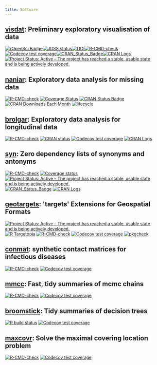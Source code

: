 ```yaml
---
title: Software
---
```


## [visdat](https://docs.ropensci.org/visdat/): Preliminary exploratory visualisation of data

<!-- badges: start -->
[![rOpenSci Badge](https://badges.ropensci.org/87_status.svg)](https://github.com/ropensci/software-review/issues/87)[![JOSS status](https://joss.theoj.org/papers/10.21105/joss.00355/status.svg)](https://joss.theoj.org/papers/10.21105/joss.00355)[![DOI](https://zenodo.org/badge/50553382.svg)](https://zenodo.org/badge/latestdoi/50553382)[![R-CMD-check](https://github.com/ropensci/visdat/actions/workflows/R-CMD-check.yaml/badge.svg)](https://github.com/ropensci/visdat/actions/workflows/R-CMD-check.yaml)[![Codecov test coverage](https://codecov.io/gh/ropensci/visdat/branch/master/graph/badge.svg)](https://app.codecov.io/gh/ropensci/visdat?branch=master)[![CRAN_Status_Badge](http://www.r-pkg.org/badges/version/visdat)](https://cran.r-project.org/package=visdat)[![CRAN Logs](http://cranlogs.r-pkg.org/badges/visdat)](https://CRAN.R-project.org/package=visdat)[![Project Status: Active – The project has reached a stable, usable state and is being actively developed.](http://www.repostatus.org/badges/latest/active.svg)](https://www.repostatus.org/)
<!-- badges: end -->

## [naniar](https://naniar.njtierney.com): Exploratory data analysis for missing data 
<!-- badges: start -->
[![R-CMD-check](https://github.com/njtierney/naniar/actions/workflows/R-CMD-check.yaml/badge.svg)](https://github.com/njtierney/naniar/actions/workflows/R-CMD-check.yaml)
[![Coverage Status](https://img.shields.io/codecov/c/github/njtierney/naniar/master.svg)](https://app.codecov.io/github/njtierney/naniar?branch=master)
[![CRAN Status Badge](https://www.r-pkg.org/badges/version/naniar)](https://cran.r-project.org/package=naniar)
[![CRAN Downloads Each Month](https://cranlogs.r-pkg.org/badges/naniar)](https://CRAN.R-project.org/package=naniar)
[![lifecycle](https://img.shields.io/badge/lifecycle-maturing-blue.svg)](https://lifecycle.r-lib.org/articles/stages.html)
<!-- badges: end -->


## [brolgar](https://brolgar.njtierney.com/): Exploratory data analysis for longitudinal data

[![R-CMD-check](https://github.com/njtierney/brolgar/actions/workflows/R-CMD-check.yaml/badge.svg)](https://github.com/njtierney/brolgar/actions/workflows/R-CMD-check.yaml)
[![CRAN status](https://www.r-pkg.org/badges/version/brolgar)](https://CRAN.R-project.org/package=brolgar)
[![Codecov test coverage](https://codecov.io/gh/njtierney/brolgar/branch/main/graph/badge.svg)](https://app.codecov.io/gh/njtierney/brolgar?branch=main)
[![CRAN Logs](http://cranlogs.r-pkg.org/badges/brolgar)](http://cran.rstudio.com/web/packages/brolgar/index.html)

## [syn](https://syn.njtierney.com): Zero dependency lists of synonyms and antonyms 
<!-- badges: start -->
[![R-CMD-check](https://github.com/njtierney/syn/actions/workflows/R-CMD-check.yaml/badge.svg)](https://github.com/njtierney/syn/actions/workflows/R-CMD-check.yaml)
[![Coverage status](https://codecov.io/gh/ropenscilabs/syn/branch/master/graph/badge.svg)](https://app.codecov.io/github/ropenscilabs/syn?branch=master)
[![Project Status: Active – The project has reached a stable, usable state and is being actively developed.](https://www.repostatus.org/badges/latest/active.svg)](https://www.repostatus.org/#active)
[![CRAN_Status_Badge](http://www.r-pkg.org/badges/version/syn)](https://cran.r-project.org/package=syn)
[![CRAN Logs](http://cranlogs.r-pkg.org/badges/syn)](https://CRAN.R-project.org/package=syn)
<!-- badges: end -->

## [geotargets](https://geotargets.njtierney.com): 'targets' Extensions for Geospatial Formats 

<!-- badges: start -->
[![Project Status: Active – The project has reached a stable, usable state and is being actively developed.](https://www.repostatus.org/badges/latest/active.svg)](https://www.repostatus.org/#active)
[![R Targetopia](https://img.shields.io/badge/R_Targetopia-member-blue?style=flat&labelColor=gray)](https://wlandau.github.io/targetopia/)
[![R-CMD-check](https://github.com/njtierney/geotargets/actions/workflows/R-CMD-check.yaml/badge.svg)](https://github.com/njtierney/geotargets/actions/workflows/R-CMD-check.yaml)
[![Codecov test coverage](https://codecov.io/gh/njtierney/geotargets/branch/master/graph/badge.svg)](https://app.codecov.io/gh/njtierney/geotargets?branch=master)
[![pkgcheck](https://github.com/njtierney/geotargets/workflows/pkgcheck/badge.svg)](https://github.com/njtierney/geotargets/actions?query=workflow%3Apkgcheck)
<!-- badges: end -->

## [conmat](https://idem-lab.github.io/conmat/dev/): synthetic contact matrices for infectious diseases

[![R-CMD-check](https://github.com/idem-lab/conmat/actions/workflows/R-CMD-check.yaml/badge.svg)](https://github.com/idem-lab/conmat/actions/workflows/R-CMD-check.yaml)
[![Codecov test coverage](https://codecov.io/gh/idem-lab/conmat/branch/master/graph/badge.svg)](https://codecov.io/gh/idem-lab/conmat?branch=master)

## [mmcc](https://mmcc.njtierney.com/): Fast, tidy summaries of mcmc chains

[![R-CMD-check](https://github.com/njtierney/mmcc/workflows/R-CMD-check/badge.svg)](https://github.com/njtierney/mmcc/actions)
[![Codecov test coverage](https://codecov.io/gh/njtierney/mmcc/branch/master/graph/badge.svg)](https://codecov.io/gh/njtierney/mmcc?branch=master)

## [broomstick](https://broomstick.njtierney.com): Tidy summaries of decision trees

[![R build status](https://github.com/njtierney/broomstick/workflows/R-CMD-check/badge.svg)](https://github.com/njtierney/broomstick/actions)
[![Codecov test coverage](https://codecov.io/gh/njtierney/broomstick/branch/master/graph/badge.svg)](https://codecov.io/gh/njtierney/broomstick?branch=master)

## [maxcovr](https://maxcovr.njtierney.com): Solve the maximal covering location problem

[![R-CMD-check](https://github.com/njtierney/maxcovr/actions/workflows/R-CMD-check.yaml/badge.svg)](https://github.com/njtierney/maxcovr/actions/workflows/R-CMD-check.yaml)
[![Codecov test coverage](https://codecov.io/gh/njtierney/maxcovr/graph/badge.svg)](https://app.codecov.io/gh/njtierney/maxcovr)
